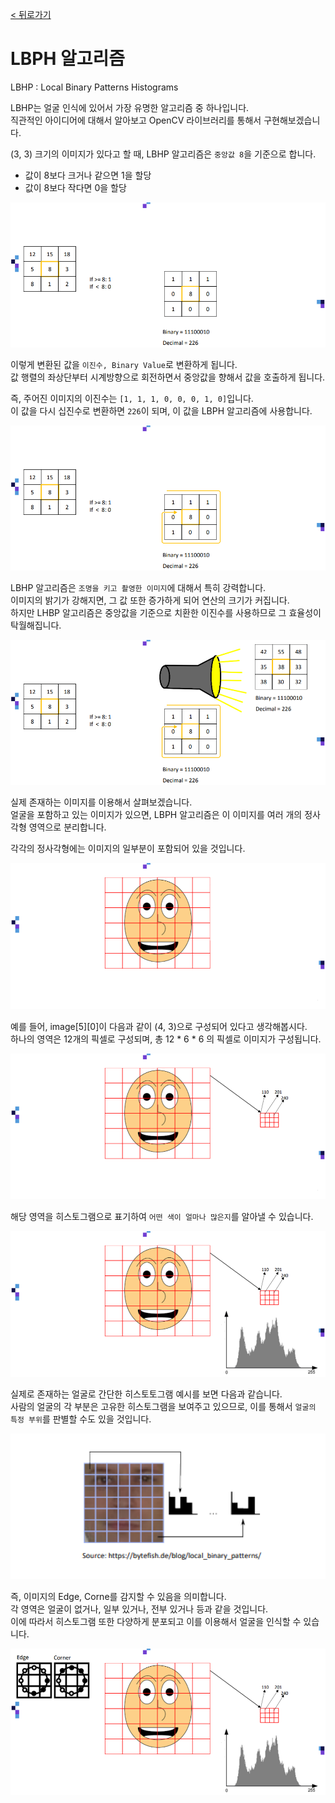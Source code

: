 [< 뒤로가기](./README.md)

# LBPH 알고리즘

LBHP : Local Binary Patterns Histograms 

LBHP는 얼굴 인식에 있어서 가장 유명한 알고리즘 중 하나입니다.<br>
직관적인 아이디어에 대해서 알아보고 OpenCV 라이브러리를 통해서 구현해보겠습니다.

(3, 3) 크기의 이미지가 있다고 할 때, LBHP 알고리즘은 `중앙값 8`을 기준으로 합니다.

- 값이 8보다 크거나 같으면 1을 할당
- 값이 8보다 작다면 0을 할당

![](../../images/009_LBPH_algorithm.png)

이렇게 변환된 값을 `이진수, Binary Value`로 변환하게 됩니다. <br>
값 행렬의 좌상단부터 시계방향으로 회전하면서 중앙값을 향해서 값을 호출하게 됩니다.

즉, 주어진 이미지의 이진수는  `[1, 1, 1, 0, 0, 0, 1, 0]`입니다. <br>
이 값을 다시 십진수로 변환하면 `226`이 되며, 이 값을 LBPH 알고리즘에 사용합니다.

![](../../images/010_LBPH_algorithm_2.png)

LBHP 알고리즘은 `조명을 키고 촬영한 이미지`에 대해서 특히 강력합니다. <br>
이미지의 밝기가 강해지면, 그 값 또한 증가하게 되어 연산의 크기가 커집니다. <br>
하지만 LHBP 알고리즘은 중앙값을 기준으로 치환한 이진수를 사용하므로 그 효율성이 탁월해집니다.

![](../../images/011_LBPH_algorithm_3.png)

실제 존재하는 이미지를 이용해서 살펴보겠습니다. <br>
얼굴을 포함하고 있는 이미지가 있으면, LBPH 알고리즘은 이 이미지를 여러 개의 정사각형 영역으로 분리합니다.

각각의 정사각형에는 이미지의 일부분이 포함되어 있을 것입니다.

![](../../images/012_LBPH_algorithm_4.png)

예를 들어, image[5][0]이 다음과 같이 (4, 3)으로 구성되어 있다고 생각해봅시다. <br>
하나의 영역은 12개의 픽셀로 구성되며, 총  12 * 6 * 6 의 픽셀로 이미지가 구성됩니다.

![](../../images/013_LBPH_algorithm_5.png)

해당 영역을 히스토그램으로 표기하여 `어떤 색이 얼마나 많은지`를 알아낼 수 있습니다.

![](../../images/014_LBPH_algorithm_6.png)

실제로 존재하는 얼굴로 간단한 히스토토그램 예시를 보면 다음과 같습니다. <br>
사람의 얼굴의 각 부분은 고유한 히스토그램을 보여주고 있으므로, 이를 통해서 `얼굴의 특정 부위`를 판별할 수도 있을 것입니다.

![](../../images/015_LBPH_algorithm_7.png)

즉, 이미지의 Edge, Corne를 감지할 수 있음을 의미합니다. <br>
각 영역은 얼굴이 없거나, 일부 있거나, 전부 있거나 등과 같을 것입니다. <br>
이에 따라서 히스토그램 또한 다양하게 분포되고 이를 이용해서 얼굴을 인식할 수 있습니다.

![](../../images/016_LBPH_algorithm_8.png)
